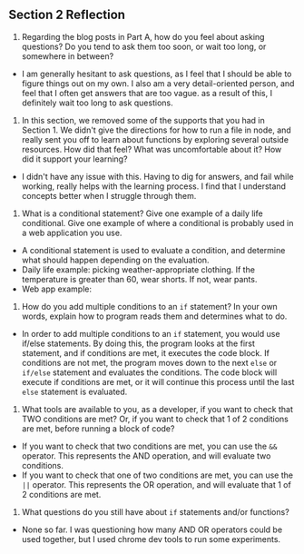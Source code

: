 ## Section 2 Reflection

1. Regarding the blog posts in Part A, how do you feel about asking questions? Do you tend to ask them too soon, or wait too long, or somewhere in between?

* I am generally hesitant to ask questions, as I feel that I should be able to figure things out on my own. I also am a very detail-oriented person, and feel that I often get answers that are too vague. as a result of this, I definitely wait too long to ask questions.

1. In this section, we removed some of the supports that you had in Section 1. We didn't give the directions for how to run a file in node, and really sent you off to learn about functions by exploring several outside resources. How did that feel? What was uncomfortable about it? How did it support your learning?

* I didn't have any issue with this. Having to dig for answers, and fail while working, really helps with the learning process. I find that I understand concepts better when I struggle through them.

1. What is a conditional statement? Give one example of a daily life conditional. Give one example of where a conditional is probably used in a web application you use.

* A conditional statement is used to evaluate a condition, and determine what should happen depending on the evaluation.
* Daily life example: picking weather-appropriate clothing. If the temperature is greater than 60, wear shorts. If not, wear pants.
* Web app example:

1. How do you add multiple conditions to an `if` statement? In your own words, explain how to program reads them and determines what to do.

* In order to add multiple conditions to an `if` statement, you would use if/else statements. By doing this, the program looks at the first statement, and if conditions are met, it executes the code block. If conditions are not met, the program moves down to the next `else` or `if/else` statement and evaluates the conditions. The code block will execute if conditions are met, or it will continue this process until the last `else` statement is evaluated.

1. What tools are available to you, as a developer, if you want to check that TWO conditions are met? Or, if you want to check that 1 of 2 conditions are met, before running a block of code?

* If you want to check that two conditions are met, you can use the `&&` operator. This represents the AND operation, and will evaluate two conditions.
* If you want to check that one of two conditions are met, you can use the `||` operator. This represents the OR operation, and will evaluate that 1 of 2 conditions are met.

1. What questions do you still have about `if` statements and/or functions?

* None so far. I was questioning how many AND OR operators could be used together, but I used chrome dev tools to run some experiments.
